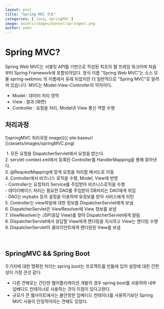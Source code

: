 ```yaml
---
layout: post
title: "Spring MVC 구조" 
categories: [ Java, springMVC ]
image: assets/images/banner/springmvc.png
author: yeon
---
```


# Spring MVC? 
Spring Web MVC는 서블릿 API를 기반으로 작성된 최초의 웹 프레임 워크이며 처음부터 Spring Framework에 포함되어있다. 정식 이름 "Spring Web MVC"는 소스 모듈 spring-webmvc 의 이름에서 유래 되었지만 더 일반적으로 "Spring MVC"로 알려져 있습니다. MVC는 Model-View-Controller의 약자이다.
- Model : 데이터 처리 영역
- View : 결과 (화면)
- Controller : 요청을 처리, Model과 View 통신 역할 수행

## 처리과정
![springMVC 처리과정 image]({{ site.baseurl }}/assets/images/springMVC.png)<br>

 1. 모든 요청을 DispatcherServlet에서 요청을 받는다. <br>
2. servlet-context.xml에서 등록된 Controller를 HandlerMapping을 통해 찾아낸다. <br>
3. @RequestMapping에 맞게 요청을 처리할 메서드로 이동 <br>
4. Controller에서 비즈니스 로직을 수행, Model, View에 반영 <br>
	- Controller는 요청처리 Service를 주입받아 비즈니스로직을 수행 <br>
	- 데이터베이스 처리는 필요한 DAO를 주입받아 DB처리는 DAO에게 위임  <br>
	- DAO는 mybatis 등의 설정을 이용하여 유정보를 받아 서비스에게 리턴 <br>
5. Controller는 view파일에 대한 정보를 DispatcherServlet에게 보냄. <br>
6. DispatcherServlet은 ViewResolver에 View 정보를 보냄 <br>
7. ViewResolver는 JSP(응답 View)를 찾아 DispatcherServlet에게 알림 <br>
8. DispatcherServlet에서 응답할 View에게 랜더링을 지시하고 View는 랜더링 수행 <br>
9. DispatcherServlet이 클라이언트에게 랜더링된 View를 보냄 <br>
<br>
<br>
## SpringMVC && Spring Boot
두가지에 대한 명확한 차이는 spring boot는 프로젝트를 만듦에 있어 설정에 대한 간편성이 가장 큰것 같다.
- 다른 견해로는 간단한 웹어플리케이션 개발의 경우 spring boot를 사용하여 내부 임베디드 컨테이너로 사용하는 것이 이점이 있다고한다.
- 규모가 큰 웹사이트에서는 불안정한 임베디드 컨테이너를 사용하기보단 Spring MVC 사용이 안정적이라는 견해도 있었다. 
